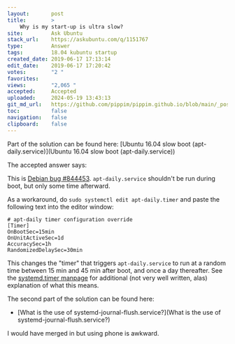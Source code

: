 ```yaml
---
layout:       post
title:        >
    Why is my start-up is ultra slow?
site:         Ask Ubuntu
stack_url:    https://askubuntu.com/q/1151767
type:         Answer
tags:         18.04 kubuntu startup
created_date: 2019-06-17 17:13:14
edit_date:    2019-06-17 17:20:42
votes:        "2 "
favorites:    
views:        "2,065 "
accepted:     Accepted
uploaded:     2024-05-19 13:43:13
git_md_url:   https://github.com/pippim/pippim.github.io/blob/main/_posts/2019/2019-06-17-Why-is-my-start-up-is-ultra-slow_.md
toc:          false
navigation:   false
clipboard:    false
---
```


Part of the solution can be found here: [Ubuntu 16.04 slow boot (apt-daily.service)](Ubuntu 16.04 slow boot (apt-daily.service))

The accepted answer says:

This is [Debian bug #844453](https://bugs.debian.org/cgi-bin/bugreport.cgi?bug=844453).  `apt-daily.service` shouldn't be run during boot, but only some time afterward.

As a workaround, do `sudo systemctl edit apt-daily.timer` and paste the following text into the editor window:

``` 
# apt-daily timer configuration override
[Timer]
OnBootSec=15min
OnUnitActiveSec=1d
AccuracySec=1h
RandomizedDelaySec=30min
```

This changes the "timer" that triggers `apt-daily.service` to run at a random time between 15 min and 45 min after boot, and once a day thereafter.  See the [systemd.timer manpage](http://man7.org/linux/man-pages/man5/systemd.timer.5.html) for additional (not very well written, alas) explanation of what this means.

The second part of the solution can be found here:

- [What is the use of systemd-journal-flush.service?](What is the use of systemd-journal-flush.service?)

I would have merged in but using phone is awkward.
